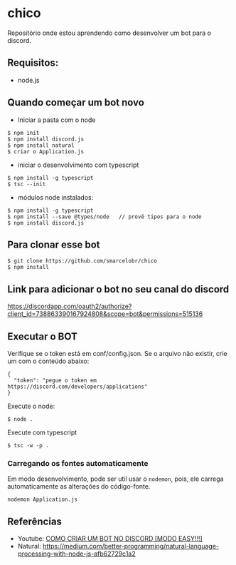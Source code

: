 # chico
Repositório onde estou aprendendo como desenvolver um bot para o discord.

## Requisitos:
  - node.js
  
## Quando começar um bot novo
  - Iniciar a pasta com o node

```  
$ npm init
$ npm install discord.js
$ npm install natural
$ criar o Application.js  
```  

  - iniciar o desenvolvimento com typescript

```
$ npm install -g typescript
$ tsc --init  
```  

  - módulos node instalados:

```
$ npm install -g typescript
$ npm install --save @types/node   // provê tipos para o node
$ npm install discord.js
```


## Para clonar esse bot
```
$ git clone https://github.com/smarcelobr/chico
$ npm install
```
## Link para adicionar o bot no seu canal do discord

https://discordapp.com/oauth2/authorize?client_id=738863390167924808&scope=bot&permissions=515136

## Executar o BOT

Verifique se o token está em conf/config.json. Se o arquivo não existir, crie um com o conteúdo
abaixo:

```
{
  "token": "pegue o token em https://discord.com/developers/applications"
}
```

Execute o node:

```
$ node .
```

Execute com typescript

```
$ tsc -w -p .
```

### Carregando os fontes automaticamente

Em modo desenvolvimento, pode ser util usar o `nodemon`, pois, ele 
carrega automaticamente as alterações do código-fonte.

```
nodemon Application.js
```

## Referências

- Youtube: [COMO CRIAR UM BOT NO DISCORD \[MODO EASY!!!\]](https://www.youtube.com/watch?v=L2QgVT-I67w)
- Natural: https://medium.com/better-programming/natural-language-processing-with-node-js-afb62729c1a2
